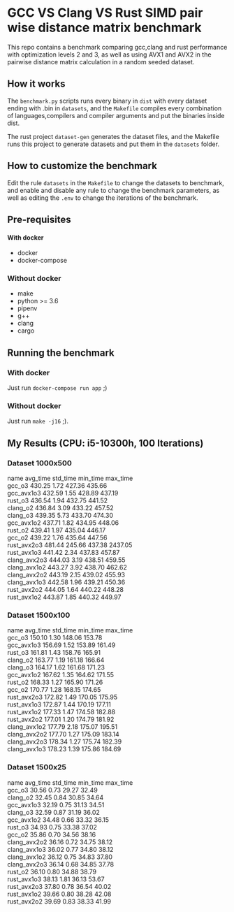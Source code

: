 # GCC VS Clang VS Rust SIMD pair wise distance matrix benchmark

This repo contains a benchmark comparing gcc,clang and rust performance with 
optimization levels 2 and 3, as well as using AVX1 and AVX2 in the pairwise distance matrix
calculation in a random seeded dataset.

## How it works
The `benchmark.py` scripts runs every binary in `dist` with every dataset ending with .bin in `datasets`, and the `Makefile`
compiles every combination of languages,compilers and compiler arguments and put the binaries inside dist.

The rust project `dataset-gen` generates the dataset files, and the Makefile runs this project to generate datasets and put them in the `datasets` folder.

## How to customize the benchmark
Edit the rule `datasets` in the `Makefile` to change the datasets to benchmark, and enable and disable any rule to change the benchmark parameters,
as well as editing the `.env` to change the iterations of the benchmark.
## Pre-requisites
#### With docker
* docker
* docker-compose
### Without docker
* make
* python >= 3.6
* pipenv
* g++
* clang
* cargo

## Running the benchmark
### With docker
Just run `docker-compose run app` ;)

### Without docker
Just run `make -j16` ;).

## My Results (CPU: i5-10300h, 100 Iterations)
### Dataset 1000x500
name                 avg_time   std_time   min_time   max_time  
gcc_o3               430.25     1.72       427.36     435.66    
gcc_avx1o3           432.59     1.55       428.89     437.19    
rust_o3              436.54     1.94       432.75     441.52    
clang_o2             436.84     3.09       433.22     457.52    
clang_o3             439.35     5.73       433.70     474.30    
gcc_avx1o2           437.71     1.82       434.95     448.06    
rust_o2              439.41     1.97       435.04     446.17    
gcc_o2               439.22     1.76       435.64     447.56    
rust_avx2o3          481.44     245.66     437.38     2437.05   
rust_avx1o3          441.42     2.34       437.83     457.87    
clang_avx2o3         444.03     3.19       438.51     459.55    
clang_avx1o2         443.27     3.92       438.70     462.62    
clang_avx2o2         443.19     2.15       439.02     455.93    
clang_avx1o3         442.58     1.96       439.21     450.36    
rust_avx2o2          444.05     1.64       440.22     448.28    
rust_avx1o2          443.87     1.85       440.32     449.97   

### Dataset 1500x100
name                 avg_time   std_time   min_time   max_time  
gcc_o3               150.10     1.30       148.06     153.78    
gcc_avx1o3           156.69     1.52       153.89     161.49    
rust_o3              161.81     1.43       158.76     165.91    
clang_o2             163.77     1.19       161.18     166.64    
clang_o3             164.17     1.62       161.68     171.23    
gcc_avx1o2           167.62     1.35       164.62     171.55    
rust_o2              168.33     1.27       165.90     171.26    
gcc_o2               170.77     1.28       168.15     174.65    
rust_avx2o3          172.82     1.49       170.05     175.95    
rust_avx1o3          172.87     1.44       170.19     177.11    
rust_avx1o2          177.33     1.47       174.58     182.88    
rust_avx2o2          177.01     1.20       174.79     181.92    
clang_avx1o2         177.79     2.18       175.07     195.51    
clang_avx2o2         177.70     1.27       175.09     183.14    
clang_avx2o3         178.34     1.27       175.74     182.39    
clang_avx1o3         178.23     1.39       175.86     184.69    

### Dataset 1500x25
name                 avg_time   std_time   min_time   max_time  
gcc_o3               30.56      0.73       29.27      32.49     
clang_o2             32.45      0.84       30.85      34.64     
gcc_avx1o3           32.19      0.75       31.13      34.51     
clang_o3             32.59      0.87       31.19      36.02     
gcc_avx1o2           34.48      0.66       33.32      36.15     
rust_o3              34.93      0.75       33.38      37.02     
gcc_o2               35.86      0.70       34.56      38.16     
clang_avx2o2         36.16      0.72       34.75      38.12     
clang_avx1o3         36.02      0.77       34.80      38.12     
clang_avx1o2         36.12      0.75       34.83      37.80     
clang_avx2o3         36.14      0.68       34.85      37.78     
rust_o2              36.10      0.80       34.88      38.79     
rust_avx1o3          38.13      1.81       36.13      53.67     
rust_avx2o3          37.80      0.78       36.54      40.02     
rust_avx1o2          39.66      0.80       38.28      42.08     
rust_avx2o2          39.69      0.83       38.33      41.99   
